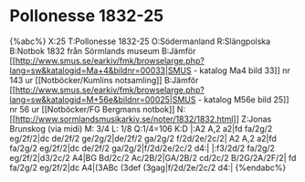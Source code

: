 # Pollonesse 1832-25

{%abc%}
X:25
T:Pollonesse 1832-25
O:Södermanland
R:Slängpolska
B:Notbok 1832 från Sörmlands museum
B:Jämför [[http://www.smus.se/earkiv/fmk/browselarge.php?lang=sw&katalogid=Ma+4&bildnr=00033|SMUS - katalog Ma4 bild 33]] nr 143 ur [[Notböcker/Kumlins notsamling]]
B:Jämför [[http://www.smus.se/earkiv/fmk/browselarge.php?lang=sw&katalogid=M+56e&bildnr=00025|SMUS - katalog M56e bild 25]] nr 56 ur [[Notböcker/FG Bergmans notbok]]
N:[[http://www.sormlandsmusikarkiv.se/noter/1832/1832.html]]
Z:Jonas Brunskog (via midi)
M: 3/4
L: 1/8
Q:1/4=106
K:D
|:A2 A,2 a2|fd fa/2g/2 eg/2f/2|dc de/2f/2 ge/2g/2|de/2f/2 ga/2g/2 f/2d/2e/2c/2|
A2 A,2 a2|fd fa/2g/2 eg/2f/2|dc de/2f/2 ga/2g/2|f/2d/2e/2c/2 d4:|
|:f3/2d/2 fa/2g/2 eg/2f/2|d3/2c/2 A4|BG Bd/2c/2 Ac/2B/2|GA/2B/2 cd/2c/2 B/2G/2A/2F/2|
fd fa/2g/2 eg/2f/2|dc A4|(3ABc (3def (3gag|f/2d/2e/2c/2 d4:|
{%endabc%}

